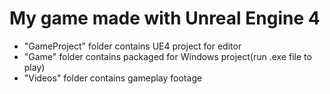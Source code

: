 # My game made with Unreal Engine 4
* "GameProject" folder contains UE4 project for editor
* "Game" folder contains packaged for Windows project(run .exe file to play)
* "Videos" folder contains gameplay footage
